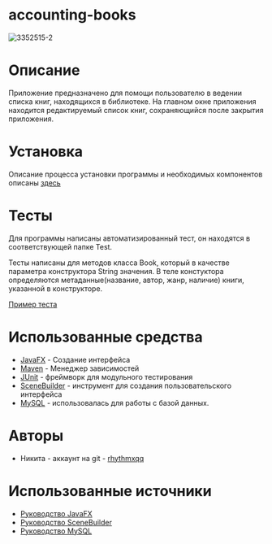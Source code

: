 # accounting-books
![3352515-2](https://user-images.githubusercontent.com/96514857/214567299-11818a91-543c-4f97-ae53-4e3ff7a62ebf.png)

# Описание
Приложение предназначено для помощи пользователю в ведении списка книг, находящихся в библиотеке. На главном окне приложения находится редактируемый список книг, сохраняющийся после закрытия приложения.

# Установка
Описание процесса установки программы и необходимых компонентов описаны [здесь](https://github.com/keyftwink/bookRegister/wiki/%238-%D0%A0%D1%83%D0%BA%D0%BE%D0%B2%D0%BE%D0%B4%D1%81%D1%82%D0%B2%D0%BE-%D0%BF%D0%BE%D0%BB%D1%8C%D0%B7%D0%BE%D0%B2%D0%B0%D1%82%D0%B5%D0%BB%D1%8F)
# Тесты
Для программы написаны автоматизированный тест, он находятся в соответствующей папке Test.

Тесты написаны для методов класса Book, который в качестве параметра конструктора String значения. В теле констуктора определяются метаданные(название, автор, жанр, наличие) книги, указанной в конструкторе.

[Пример теста](https://github.com/keyftwink/bookRegister/wiki/%237-Unit-%D1%82%D0%B5%D1%81%D1%82%D0%B8%D1%80%D0%BE%D0%B2%D0%B0%D0%BD%D0%B8%D0%B5)
# Использованные средства
- [JavaFX](https://openjfx.io/) - Создание интерфейса
- [Maven](https://maven.apache.org/) - Менеджер зависимостей
- [JUnit](https://junit.org/) - фреймворк для модульного тестирования
- [SceneBuilder](https://gluonhq.com/products/scene-builder/) - инструмент для создания пользовательского интерфейса
- [MySQL](https://www.mysql.com/) - использовалась для работы с базой данных.
# Авторы
- Никита - аккаунт на git - [rhythmxqq](https://github.com/rhythmxqq)
# Использованные источники
- [Руководство JavaFX](https://metanit.com/java/javafx/)
- [Руководство SceneBuilder](https://habr.com/ru/post/474982/)
- [Руководство MySQL](https://metanit.com/sql/mysql/)
